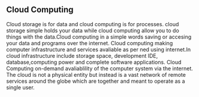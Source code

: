 ##  Cloud Computing
Cloud storage is for data and cloud computing is for processes. cloud storage simple holds your data while cloud computing allow you to do things with the data.Cloud computing in a simple words saving or accesing your data and programs over the internet. Cloud computing making computer infrastructure and services avaliable as per ned using internet.In cloud infrastructure include 
storage space, development IDE, database,computing power and complete software applications. Cloud Computing on-demand avaliablility of the computer system via the internet. The cloud is not a physical entity but instead is a vast network of remote services around the globe which are together and meant to operate as a single user.
